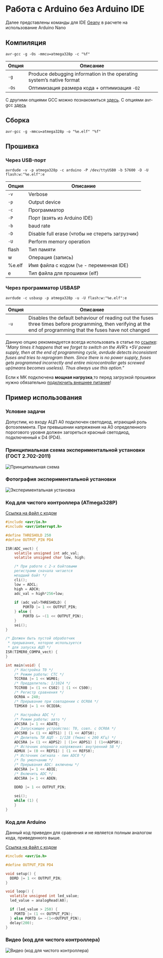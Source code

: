 # Работа с Arduino без Arduino IDE

Далее представлены команды для IDE [Geany](https://www.geany.org/) в расчете на использование Arduino Nano

## Компиляция

```
avr-gcc -g -Os -mmcu=atmega328p -c "%f"
```

|Опция|Описание|
|-|-|
|`-g`|Produce debugging information in the operating system’s native format|
|`-Os`|Оптимизация размера кода + оптимизация `-O2`|

С другими опциями GCC можно познакомиться [здесь](https://gcc.gnu.org/onlinedocs/gcc/Option-Summary.html). С опциями avr-gcc [здесь](https://gcc.gnu.org/onlinedocs/gcc/AVR-Options.html)

## Сборка

```
avr-gcc -g -mmcu=atmega328p -o "%e.elf" "%f"
```

## Прошивка

### Через USB-порт

```
avrdude -v -p atmega328p -c arduino -P /dev/ttyUSB0 -b 57600 -D -U flash:w:"%e.elf":e
```

|Опция|Описание|
|-|-|
|`-v`|Verbose|
|`-p`|Output device|
|`-c`|Программатор|
|`-P`|Порт (взять из Arduino IDE)|
|`-b`|baud rate|
|`-D`|Disable full erase (чтобы не стереть загрузчик)|
|`-U`|Perform memory operation|
|flash|Тип памяти|
|w|Операция (запись)|
|%e.elf|Имя файла с кодом (`%e` - переменная IDE)|
|e|Тип файла для прошивки (elf)|

### Через программатор USBASP

```
avrdude -c usbasp -p atmega328p -u -U flash:w:"%e.elf":e
```

|Опция|Описание|
|-|-|
|`-u`|Disables the default behaviour of reading out the fuses three times before programming, then verifying at the end of programming that the fuses have not changed|

Данную опцию рекомендуется всегда использовать в статье по [ссылке](https://www.elecrom.com/avrdude-tutorial-burning-hex-files-using-usbasp-and-avrdude/):
*"Many times it happens that we forget to switch on the AVR’s +5V power supply, then at the end of programming cycle, avrdude detects inconsistent fuses and tries to reprogram them. Since there is no power supply, fuses gets programmed incorrectly and entire microcontroller gets screwed up(means becomes useless). Thus always use this option."*

Если к МК подключена **мощная нагрузка**,то перед загрузкой прошивки нужно обязательно [подключить внешнее питание](https://alexgyver.ru/lessons/arduino-power/)!

## Пример использования

### Условие задачи

Допустим, ко входу АЦП A0 подключен светодиод, играющий роль фотоэлемента. При превышении напряжения на А0 определенного порогового уровня должен загореться красный светодиод, подключенный к D4 (PD4). 

### Принципиальная схема экспериментальной установки (ГОСТ 2.702-2011)

![Принципиальная схема](ProgArduinoWithoutIDE.svg)

### Фотография экспериментальной установки

![Экспериментальная установка](ExpSetup.jpg)

### Код для чистого контроллера (ATmega328P)

[Ссылка на файл с кодом](test_prog_without_ArduinoIDE.с)

```c
#include <avr/io.h>
#include <avr/interrupt.h>

#define THRESHOLD 250
#define OUTPUT_PIN PD4

ISR(ADC_vect) {
	volatile unsigned int adc_val;
	volatile unsigned char low, high;

	/* При работе с 2-х байтовыми
	регистрами сначала читается
	младший байт */
	cli();
	low = ADCL;
	high = ADCH;
	adc_val = high*256+low;
		
	if (adc_val>THRESHOLD) {
		PORTD |= 1 << OUTPUT_PIN;
	} else {
		PORTD &= ~(1 << OUTPUT_PIN);
	}
	sei();
}

/* Должен быть пустой обработчик
 * прерывания, которое используется
 * для запуска АЦП */
ISR(TIMER0_COMPA_vect) {
}

int main(void) {
	/* Настройка T0 */
	/* Режим работы: CTC */
	TCCR0A |= 1 << WGM01;
	/* Предделитель: 1/1024 */
	TCCR0B |= (1 << CS02) | (1 << CS00);
	/* Регистр сравнения */
	OCR0A = 240;
	/* Прерывание при совпадении с OCR0A */
	TIMSK0 |= 1 << OCIE0A;
	
	/* Настройка ADC */
	/* Режим работы: авто */
	ADCSRA |= 1 << ADATE;
	/* Запускающее устройство: T0, совп. с OCR0A */
	ADCSRB |= (1 << ADTS1) | (1 << ADTS0);
	/* Делитель ТИ АЦП - 1/128 (fмакс < 200 КГц) */
	ADCSRA |= (1 << ADPS2) | (1<< ADPS1) | (1<<ADPS0);
	/* Источник опорного напряжения: внутренний 5В */
	ADMUX |= (0 << REFS1) | (1 << REFS0);
	/* Источник сигнала - пин ADC0 */
	/* По умолчанию */
	/* Прерывания ADC: включены */
	ADCSRA |= 1 << ADIE;
	/* Включить ADC */
	ADCSRA |= 1 << ADEN;
	
	DDRD |= 1 << OUTPUT_PIN;

	sei();
	while (1) {
	}
}
```

### Код для Arduino

Данный код приведен для сравнения и не является полным аналогом кода, приведенного выше.

[Ссылка на файл с кодом](test_led_effect_arduino.ino)

```c
#include <avr/io.h>

#define OUTPUT_PIN PD4

void setup() {
  DDRD |= 1 << OUTPUT_PIN;
}

void loop() {
  volatile unsigned int led_value;
  led_value = analogRead(A0);

  if (led_value > 250) {
    PORTD |= (1 << OUTPUT_PIN);
  } else PORTD &= ~(1<<OUTPUT_PIN);
  delay(200);
}
```

### Видео (код для чистого контроллера)

![Видео (код для чистого контроллера)](https://youtu.be/8w5XowjLRsU?si=8gJ0mBdVmexr93Gc)